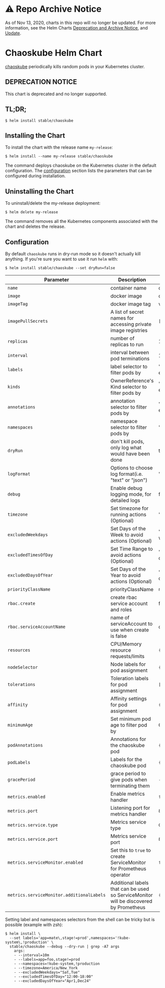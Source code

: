 # ⚠️ Repo Archive Notice

As of Nov 13, 2020, charts in this repo will no longer be updated.
For more information, see the Helm Charts [Deprecation and Archive Notice](https://github.com/nholuongut/Helmcharts#%EF%B8%8F-deprecation-and-archive-notice), and [Update](https://helm.sh/blog/charts-repo-deprecation/).

# Chaoskube Helm Chart

[chaoskube](https://github.com/linki/chaoskube) periodically kills random pods in your Kubernetes cluster.

## DEPRECATION NOTICE

This chart is deprecated and no longer supported.

## TL;DR;

```console
$ helm install stable/chaoskube
```

## Installing the Chart

To install the chart with the release name `my-release`:

```console
$ helm install --name my-release stable/chaoskube
```

The command deploys chaoskube on the Kubernetes cluster in the default configuration. The [configuration](#configuration) section lists the parameters that can be configured during installation.

## Uninstalling the Chart

To uninstall/delete the my-release deployment:

```console
$ helm delete my-release
```

The command removes all the Kubernetes components associated with the chart and deletes the release.

## Configuration

By default `chaoskube` runs in dry-run mode so it doesn't actually kill anything.
If you're sure you want to use it run `helm` with:

```console
$ helm install stable/chaoskube --set dryRun=false
```

| Parameter                                 | Description                                                                           | Default                          |
|-------------------------------------------|---------------------------------------------------------------------------------------|----------------------------------|
| `name`                                    | container name                                                                        | chaoskube                        |
| `image`                                   | docker image                                                                          | quay.io/linki/chaoskube          |
| `imageTag`                                | docker image tag                                                                      | v0.11.0                          |
| `imagePullSecrets`                        | A list of secret names for accessing private image registries                         | `[]`                             |
| `replicas`                                | number of replicas to run                                                             | 1                                |
| `interval`                                | interval between pod terminations                                                     | 10m                              |
| `labels`                                  | label selector to filter pods by                                                      | "" (matches everything)          |
| `kinds`                                   | OwnerReference's Kind selector to filter pods by                                      | "" (matches everything)          |
| `annotations`                             | annotation selector to filter pods by                                                 | "" (matches everything)          |
| `namespaces`                              | namespace selector to filter pods by                                                  | "" (all namespaces)              |
| `dryRun`                                  | don't kill pods, only log what would have been done                                   | true                             |
| `logFormat`                               | Options to choose log format(i.e. "text" or "json")                                   | "text"                           |
| `debug`                                   | Enable debug logging mode, for detailed logs                                          | false                            |
| `timezone`                                | Set timezone for running actions (Optional)                                           | "" (UTC)                         |
| `excludedWeekdays`                        | Set Days of the Week to avoid actions (Optional)                                      | "" (Don't skip any weekdays)     |
| `excludedTimesOfDay`                      | Set Time Range to avoid actions (Optional)                                            | "" (Don't skip any times of day) |
| `excludedDaysOfYear`                      | Set Days of the Year to avoid actions (Optional)                                      | "" (Don't skip any days)         |
| `priorityClassName`                       | priorityClassName                                                                     | `nil`                            |
| `rbac.create`                             | create rbac service account and roles                                                 | false                            |
| `rbac.serviceAccountName`                 | name of serviceAccount to use when create is false                                    | default                          |
| `resources`                               | CPU/Memory resource requests/limits                                                   | `{}`                             |
| `nodeSelector`                            | Node labels for pod assignment                                                        | `{}`                             |
| `tolerations`                             | Toleration labels for pod assignment                                                  | `[]`                             |
| `affinity`                                | Affinity settings for pod assignment                                                  | `{}`                             |
| `minimumAge`                              | Set minimum pod age to filter pod by                                                  | `0s`                             |
| `podAnnotations`                          | Annotations for the chaoskube pod                                                     | `{}`                             |
| `podLabels`                               | Labels for the chaoskube pod                                                          | `{}`                             |
| `gracePeriod`                             | grace period to give pods when terminating them                                       | `-1s` (pod decides)              |
| `metrics.enabled`                         | Enable metrics handler                                                                | `false`                          |
| `metrics.port`                            | Listening port for metrics handler                                                    | `8080`                           |
| `metrics.service.type`                    | Metrics service type                                                                  | `ClusterIP`                      |
| `metrics.service.port`                    | Metrics service port                                                                  | `8080`                           |
| `metrics.serviceMonitor.enabled`          | Set this to `true` to create ServiceMonitor for Prometheus operator                   | `false`                          |
| `metrics.serviceMonitor.additionalLabels` | Additional labels that can be used so ServiceMonitor will be discovered by Prometheus | `{}`                             |

Setting label and namespaces selectors from the shell can be tricky but is possible (example with zsh):

```console
$ helm install \
  --set labels='app=mate\,stage!=prod',namespaces='!kube-system\,!production' \
  stable/chaoskube --debug --dry-run | grep -A7 args
    args:
    - --interval=10m
    - --labels=app=foo,stage!=prod
    - --namespaces=!kube-system,!production
    - --timezone=America/New_York
    - --excludedWeekdays="Sat,Tue"
    - --excludedTimesOfDay="12:00-18:00"
    - --excludedDaysOfYear="Apr1,Dec24"
```
